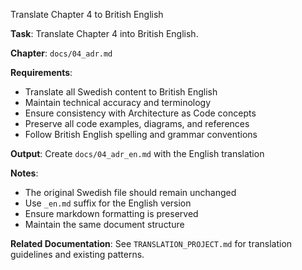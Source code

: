 Translate Chapter 4 to British English

**Task**: Translate Chapter 4 into British English.

**Chapter**: `docs/04_adr.md`

**Requirements**:
- Translate all Swedish content to British English
- Maintain technical accuracy and terminology
- Ensure consistency with Architecture as Code concepts
- Preserve all code examples, diagrams, and references
- Follow British English spelling and grammar conventions

**Output**: Create `docs/04_adr_en.md` with the English translation

**Notes**:
- The original Swedish file should remain unchanged
- Use `_en.md` suffix for the English version
- Ensure markdown formatting is preserved
- Maintain the same document structure

**Related Documentation**: See `TRANSLATION_PROJECT.md` for translation guidelines and existing patterns.
